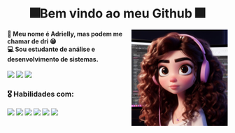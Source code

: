 <h1 align=center> 🎆Bem vindo ao meu Github 🎆 </h1> 

<div>
 <img height="220px" align="right" alt="HMTL5" src="./assents/BonequinhaEu.jpg" />
</div>

  <h4>
      👋 Meu nome é Adrielly, mas podem me chamar de dri 😁 <br>
      💻 Sou estudante de análise e desenvolvimento de sistemas.<br>
  </h4>
<a href="https://instagram.com/driihjuliao" target="_blank"><img src="https://img.shields.io/badge/-Instagram-%23E4405F?style=for-the-badge&logo=instagram&logoColor=white" target="_blank"></a>
<a href = "mailto:adriellyvespa15@gmail.com"><img src="https://img.shields.io/badge/-Gmail-%23333?style=for-the-badge&logo=gmail&logoColor=white" target="_blank"></a>
<a href="https://www.linkedin.com/in/adriellyjuliao/" target="_blank"><img src="https://img.shields.io/badge/-LinkedIn-%230077B5?style=for-the-badge&logo=linkedin&logoColor=white" target="_blank"></a> 



  ### **🎖️ Habilidades com:** 
  <p align="left">
    <img src="https://img.shields.io/badge/html5%20-%23E34F26.svg?&style=for-the-badge&logo=html5&logoColor=white"/> 
    <img src="https://img.shields.io/badge/css3%20-%231572B6.svg?&style=for-the-badge&logo=css3&logoColor=white"/>
    <img src="https://img.shields.io/badge/JavaScript-F7DF1E?style=for-the-badge&logo=javascript&logoColor=black"/>
    <img src="https://img.shields.io/badge/Java-ED8B00?style=for-the-badge&logo=openjdk&logoColor=white"/>
    <img src="https://img.shields.io/badge/C%23-239120?style=for-the-badge&logo=c-sharp&logoColor=white"/>
    <img src ="https://img.shields.io/badge/Bootstrap-563D7C?style=for-the-badge&logo=bootstrap&logoColor=white"/>
  </p>
  
##

